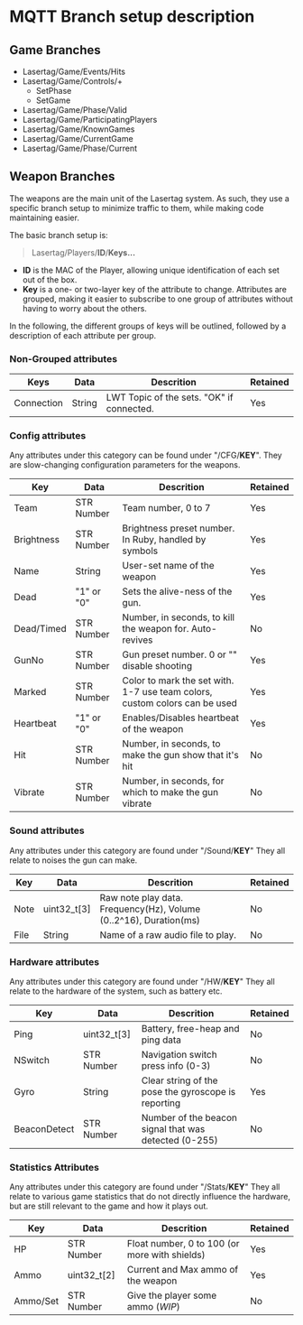 # MQTT Branch setup description

## Game Branches

- Lasertag/Game/Events/Hits
- Lasertag/Game/Controls/+
	- SetPhase
	- SetGame
- Lasertag/Game/Phase/Valid
- Lasertag/Game/ParticipatingPlayers
- Lasertag/Game/KnownGames
- Lasertag/Game/CurrentGame
- Lasertag/Game/Phase/Current 

## Weapon Branches
The weapons are the main unit of the Lasertag system. As such, they use a specific
branch setup to minimize traffic to them, while making code maintaining easier.

The basic branch setup is:
> Lasertag/Players/**ID**/**Keys...**

- **ID** is the MAC of the Player, allowing unique identification of
	each set out of the box.
- **Key** is a one- or two-layer key of the attribute to change.
	Attributes are grouped, making it easier to subscribe to one group of attributes
	without having to worry about the others.

In the following, the different groups of keys will be outlined, followed by
a description of each attribute per group.

### Non-Grouped attributes

|Keys|Data|Descrition|Retained|
|--|--|--|--|
|Connection|String|LWT Topic of the sets. "OK" if connected.|Yes|

### Config attributes

Any attributes under this category can be found under "/CFG/**KEY**".
They are slow-changing configuration parameters for the weapons.

|Key|Data|Descrition|Retained|
|--|--|--|--|
|Team|STR Number|Team number, 0 to 7|Yes|
|Brightness|STR Number|Brightness preset number. In Ruby, handled by symbols|Yes|
|Name|String|User-set name of the weapon|Yes|
|Dead|"1" or "0"|Sets the alive-ness of the gun.|Yes|
|Dead/Timed|STR Number|Number, in seconds, to kill the weapon for. Auto-revives|No|
|GunNo|STR Number|Gun preset number. 0 or "" disable shooting|Yes|
|Marked|STR Number|Color to mark the set with. 1-7 use team colors, custom colors can be used|Yes|
|Heartbeat|"1" or "0"|Enables/Disables heartbeat of the weapon|Yes|
|Hit|STR Number|Number, in seconds, to make the gun show that it's hit|No|
|Vibrate|STR Number|Number, in seconds, for which to make the gun vibrate|No|

### Sound attributes

Any attributes under this category are found under "/Sound/**KEY**"
They all relate to noises the gun can make.

|Key|Data|Descrition|Retained|
|--|--|--|--|
|Note|uint32_t[3]|Raw note play data. Frequency(Hz), Volume (0..2^16), Duration(ms)|No|
|File|String|Name of a raw audio file to play.|No|

### Hardware attributes

Any attributes under this category are found under "/HW/**KEY**"
They all relate to the hardware of the system, such as battery etc.

|Key|Data|Descrition|Retained|
|--|--|--|--|
|Ping|uint32_t[3]|Battery, free-heap and ping data|No|
|NSwitch|STR Number|Navigation switch press info (0-3)|No|
|Gyro|String|Clear string of the pose the gyroscope is reporting|Yes|
|BeaconDetect|STR Number|Number of the beacon signal that was detected (0-255)|No|

### Statistics Attributes

Any attributes under this category are found under "/Stats/**KEY**"
They all relate to various game statistics that do not directly influence the hardware, but are still relevant to the game and how it plays out.


|Key|Data|Descrition|Retained|
|--|--|--|--|
|HP|STR Number|Float number, 0  to 100 (or more with shields)|Yes|
|Ammo|uint32_t[2]|Current and Max ammo of the weapon|Yes|
|Ammo/Set|STR Number|Give the player some ammo (*WIP*)|No|
